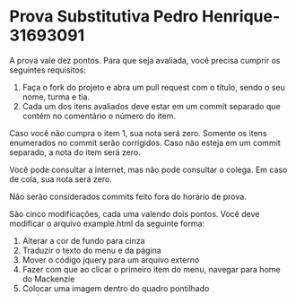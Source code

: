Prova Substitutiva Pedro Henrique- 31693091 
==============================================

A prova vale dez pontos. Para que seja avaliada, você precisa cumprir os seguintes requisitos:

 1. Faça o fork do projeto e abra um pull request com o título, sendo o seu nome, turma e tia.
 2. Cada um dos itens avaliados deve estar em um commit separado que contém no comentário o número do item.

Caso você não cumpra o item 1, sua nota será zero. Somente
 os itens enumerados no commit serão corrigidos. Caso não esteja
  em um commit separado, a nota do item será zero.

Você pode consultar a internet, mas não pode consultar o colega.
Em caso de cola, sua nota será zero.

Não serão considerados commits feito fora do horário de prova.

Sào cinco modificações, cada uma valendo dois pontos.
Você deve modificar o arquivo example.html da seguinte forma:

1. Alterar a cor de fundo para cinza
2. Traduzir o texto do menu e da página
3. Mover o código jquery para um arquivo externo
4. Fazer com que ao clicar o primeiro item do menu, navegar para home do Mackenzie
5. Colocar uma imagem dentro do quadro pontilhado



